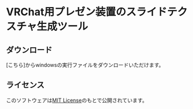 # VRChat用プレゼン装置のスライドテクスチャ生成ツール

## ダウンロード

[こちら]からwindowsの実行ファイルをダウンロードいただけます。

## ライセンス

このソフトウェアは[MIT License](https://github.com/sansuke05/VRC-presentation-slide-converter/blob/master/LICENSE)のもとで公開されています。